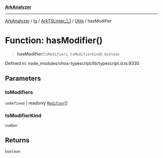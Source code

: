 [**ArkAnalyzer**](../../../../../../../../README.md)

***

[ArkAnalyzer](../../../../../../../../globals.md) / [ts](../../../../../README.md) / [ArkTSLinter\_1\_1](../../../README.md) / [Utils](../README.md) / hasModifier

# Function: hasModifier()

> **hasModifier**(`tsModifiers`, `tsModifierKind`): `boolean`

Defined in: node\_modules/ohos-typescript/lib/typescript.d.ts:9330

## Parameters

### tsModifiers

`undefined` | readonly [`Modifier`](../../../../../type-aliases/Modifier.md)[]

### tsModifierKind

`number`

## Returns

`boolean`
